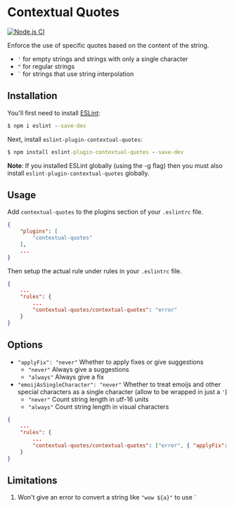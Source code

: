 # Contextual Quotes
[![Node.js CI](https://github.com/ketrab2004/eslint-plugin-contextual-quotes/actions/workflows/node.js.yml/badge.svg)](https://github.com/ketrab2004/eslint-plugin-contextual-quotes/actions/workflows/node.js.yml)

Enforce the use of specific quotes based on the content of the string.

* `'` for empty strings and strings with only a single character
* `"` for regular strings
* `` ` `` for strings that use string interpolation

## Installation
You'll first need to install [ESLint](https://eslint.org/):
```cmd
$ npm i eslint --save-dev
```

Next, install `eslint-plugin-contextual-quotes`:
```cmd
$ npm install eslint-plugin-contextual-quotes --save-dev
```
**Note**: If you installed ESLint globally (using the -g flag) then you must also install `eslint-plugin-contextual-quotes` globally.

## Usage
Add `contextual-quotes` to the plugins section of your `.eslintrc` file.
```json
{
    "plugins": [
        "contextual-quotes"
    ],
    ...
}
```

Then setup the actual rule under rules in your `.eslintrc` file.
```json
{
    ...
    "rules": {
        ...
        "contextual-quotes/contextual-quotes": "error"
    }
}
```

## Options
* `"applyFix": "never"` Whether to apply fixes or give suggestions
    * `"never"` Always give a suggestions
    * `"always"` Always give a fix
* `"emoijAsSingleCharacter": "never"` Whether to treat emoijs and other special characters as a single character (allow to be wrapped in just a `'`)
    * `"never"` Count string length in utf-16 units
    * `"always"` Count string length in visual characters

```json
{
    ...
    "rules": {
        ...
        "contextual-quotes/contextual-quotes": ["error", { "applyFix": "always", "emoijAsSingleCharacter": "always" }]
    }
}
```

## Limitations
1. Won't give an error to convert a string like `"wow ${a}"` to use `` ` ``
